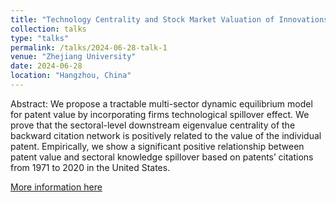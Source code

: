 ```yaml
---
title: "Technology Centrality and Stock Market Valuation of Innovations"
collection: talks
type: "talks"
permalink: /talks/2024-06-28-talk-1
venue: "Zhejiang University"
date: 2024-06-28
location: "Hangzhou, China"
---
```


Abstract: We propose a tractable multi-sector dynamic equilibrium model for patent value by incorporating firms technological spillover effect. We prove that the sectoral-level downstream eigenvalue centrality of the backward citation network is positively related to the value of the individual patent. Empirically, we show a significant positive relationship between patent value and sectoral knowledge spillover based on patents’ citations from 1971 to 2020 in the United States.


[More information here](http://example2.com)
